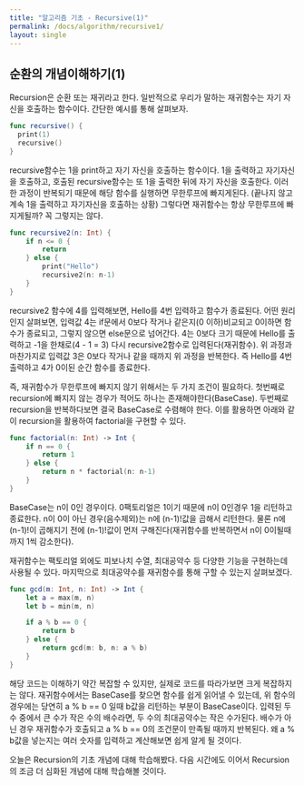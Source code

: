 ```yaml
---
title: "알고리즘 기초 - Recursive(1)"
permalink: /docs/algorithm/recursive1/
layout: single
---
```


## 순환의 개념이해하기(1)

Recursion은 순환 또는 재귀라고 한다. 일반적으로 우리가 말하는 재귀함수는 자기 자신을 호출하는 함수이다. 간단한 예시를 통해 살펴보자.

``` swift
func recursive() {
  print(1)
  recursive()
}
```

recursive함수는 1을 print하고 자기 자신을 호출하는 함수이다. 1을 출력하고 자기자신을 호출하고, 호출된 recursive함수는 또 1을 출력한 뒤에 자기 자신을 호출한다. 이러한 과정이 반복되기 때문에 해당 함수를 실행하면 무한루프에 빠지게된다. (끝나지 않고 계속 1을 출력하고 자기자신을 호출하는 상황) 그렇다면 재귀함수는 항상 무한루프에 빠지게될까? 꼭 그렇지는 않다.

``` swift
func recursive2(n: Int) {
    if n <= 0 {
        return
    } else {
        print("Hello")
        recursive2(n: n-1)
    }
}
```

recursive2 함수에 4를 입력해보면, Hello를 4번 입력하고 함수가 종료된다. 어떤 원리인지 살펴보면, 입력값 4는 if문에서 0보다 작거나 같은지(0 이하)비교되고 0이하면 함수가 종료되고, 그렇지 않으면 else문으로 넘어간다. 4는 0보다 크기 때문에 Hello를 출력하고 -1을 한채로(4 - 1 = 3) 다시 recursive2함수로 입력된다(재귀함수). 위 과정과 마찬가지로 입력값 3은 0보다 작거나 같을 때까지 위 과정을 반복한다. 즉 Hello를 4번출력하고 4가 0이된 순간 함수를 종료한다.

즉, 재귀함수가 무한루프에 빠지지 않기 위해서는 두 가지 조건이 필요하다. 첫번째로 recursion에 빠지지 않는 경우가 적어도 하나는 존재해야한다(BaseCase). 두번째로 recursion을 반복하다보면 결국 BaseCase로 수렴해야 한다. 이를 활용하면 아래와 같이 recursion을 활용하여 factorial을 구현할 수 있다.

``` swift
func factorial(n: Int) -> Int {
    if n == 0 {
        return 1
    } else {
        return n * factorial(n: n-1)
    }
}
```
BaseCase는 n이 0인 경우이다. 0팩토리얼은 1이기 때문에 n이 0인경우 1을 리턴하고 종료한다. n이 0이 아닌 경우(음수제외)는 n에 (n-1)!값을 곱해서 리턴한다. 물론 n에 (n-1)!이 곱해지기 전에 (n-1)!값이 먼저 구해진다(재귀함수를 반복하면서 n이 0이될때까지 1씩 감소한다).

재귀함수는 팩토리얼 외에도 피보나치 수열, 최대공약수 등 다양한 기능을 구현하는데 사용될 수 있다. 마지막으로 최대공약수를 재귀함수를 통해 구할 수 있는지 살펴보겠다.

``` swift
func gcd(m: Int, n: Int) -> Int {
    let a = max(m, n)
    let b = min(m, n)

    if a % b == 0 {
        return b
    } else {
        return gcd(m: b, n: a % b)
    }
}
```

해당 코드는 이해하기 약간 복잡할 수 있지만, 실제로 코드를 따라가보면 크게 복잡하지는 않다. 재귀함수에서는 BaseCase를 찾으면 함수를 쉽게 읽어낼 수 있는데, 위 함수의 경우에는 당연히 a % b == 0 일때 b값을 리턴하는 부분이 BaseCase이다. 입력된 두 수 중에서 큰 수가 작은 수의 배수라면, 두 수의 최대공약수는 작은 수가된다. 배수가 아닌 경우 재귀함수가 호출되고 a % b == 0의 조건문이 만족될 때까지 반복된다. 왜 a % b값을 넣는지는 여러 숫자를 입력하고 계산해보면 쉽게 알게 될 것이다.

오늘은 Recursion의 기초 개념에 대해 학습해봤다. 다음 시간에도 이어서 Recursion의 조금 더 심화된 개념에 대해 학습해볼 것이다.

